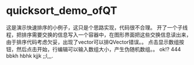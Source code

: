 # quicksort_demo_ofQT
这是演示快速排序的小例子，这只是个思路实现，代码很不合理。
开了一个子线程，把排序需要交换的信息写入一个容器中，在图形界面把这些交换信息读出来，
由于排序代码考虑欠妥，出现了vector可以排QVector错误。。
点击显示数组按钮，然后点击开始，行编辑可以输入数组大小，产生伪随机数组。。
ok!?
444
bbkh hbhk kjjk 
;;l,,,.
